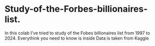 # Study-of-the-Forbes-billionaires-list.
In this colab I've tried to study of the Fobes billionaires list from 1997 to 2024. Everythink you need to know is inside
Data is taken from Kaggle
